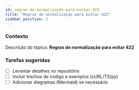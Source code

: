 ```yaml
---
id: regras-de-normalização-para-evitar-422
title: "Regras de normalização para evitar 422"
sidebar_position: 3
---
```


<!-- Conteúdo inicial (stub). Preencha com detalhes do projeto. -->

### Contexto
Descrição do tópico: **Regras de normalização para evitar 422**

### Tarefas sugeridas
- [ ] Levantar detalhes no repositório
- [ ] Incluir trechos de código e exemplos (cURL/TS/py)
- [ ] Adicionar diagramas (Mermaid) se necessário